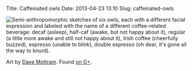 Title: Caffeinated owls
Date: 2013-04-23 13:10
Slug: caffeinated-owls

<img class="aligncenter" src="/uncat/caffeinated-owls/owly-morning.jpg"
   alt="Semi-anthropomorphic sketches of six owls, each with a different
        facial expression and labeled with the name of a different
        coffee-related beverage: decaf (asleep), half-caf (awake, but
        not happy about it), regular (a little more awake and still
        not happy about it), Irish coffee (cheerfully buzzed),
        espresso (unable to blink), double espresso (oh dear, it's
        gone all the way to knurd).">

Art by
[Dave Mottram](https://plus.google.com/106779091886218260699/about). Found
[on G+](https://plus.google.com/108086887435909989445/posts/4DHr8J4jvVc).
